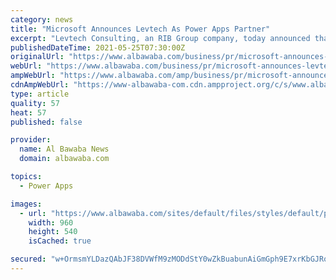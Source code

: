 ```yaml
---
category: news
title: "Microsoft Announces Levtech As Power Apps Partner"
excerpt: "Levtech Consulting, an RIB Group company, today announced that it has extended its partnership with Microsoft to be a certified Power Apps Partner Levtech Consulting, an RIB Group company ..."
publishedDateTime: 2021-05-25T07:30:00Z
originalUrl: "https://www.albawaba.com/business/pr/microsoft-announces-levtech-power-apps-partner-1429413"
webUrl: "https://www.albawaba.com/business/pr/microsoft-announces-levtech-power-apps-partner-1429413"
ampWebUrl: "https://www.albawaba.com/amp/business/pr/microsoft-announces-levtech-power-apps-partner-1429413"
cdnAmpWebUrl: "https://www-albawaba-com.cdn.ampproject.org/c/s/www.albawaba.com/amp/business/pr/microsoft-announces-levtech-power-apps-partner-1429413"
type: article
quality: 57
heat: 57
published: false

provider:
  name: Al Bawaba News
  domain: albawaba.com

topics:
  - Power Apps

images:
  - url: "https://www.albawaba.com/sites/default/files/styles/default/public/2021-05/Anilesh%20Kumar%2C%20CEO%2C%20Levtech%20Consulting.JPG?itok=FNOzJPpk"
    width: 960
    height: 540
    isCached: true

secured: "w+OrmsmYLDazQAbJF38DVWfM9zMODdStY0wZkBuabunAiGmGph9E7xrKbGJRopupdoN/Bh0M3hB3JNupV8xOmLrx6pDd5MABXTlDXTjIf19Qu0tCENc5THwmlr+pDCxx7WdJtfgLRv5OwnI/toEG55puxGkHZj4/ufEGnw8dOCeJZnExq3M2j3mddmB3qda//1DZTXPeEitz/c4mC17wLXnoPB/Mpfu9dVrkGab+3EjWDMPeszdb7hIZnPxa2rsQvPLCxYF3Aka3NwK11Ou8vxhooGXsov3X9g3Tu2a97gl5qOgE1dIWszgr5Y8d+8TTNyWmmdnFm8TvhCL8f2c7c+SBmecd3WEcsTgx4U6WW4c=;An67Q/Ez1DkWE9hYmLABmw=="
---
```


